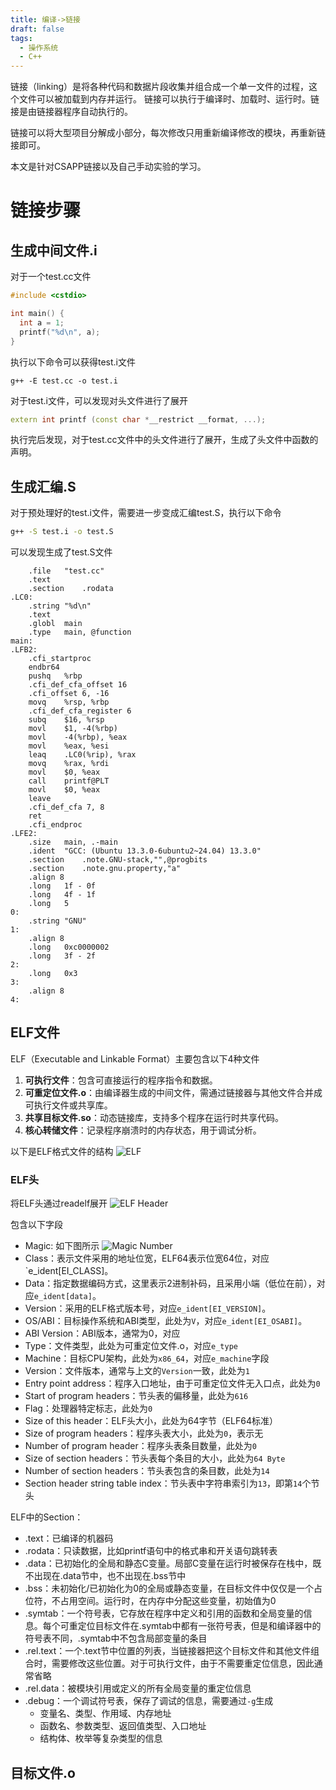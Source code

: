 ```yaml
---
title: 编译->链接
draft: false
tags:
  - 操作系统
  - C++
---
```


链接（linking）是将各种代码和数据片段收集并组合成一个单一文件的过程，这个文件可以被加载到内存并运行。 链接可以执行于编译时、加载时、运行时。链接是由链接器程序自动执行的。

链接可以将大型项目分解成小部分，每次修改只用重新编译修改的模块，再重新链接即可。

本文是针对CSAPP链接以及自己手动实验的学习。

# 链接步骤

## 生成中间文件.i
对于一个test.cc文件
```cpp
#include <cstdio>

int main() {
  int a = 1;
  printf("%d\n", a);
}
```
执行以下命令可以获得test.i文件
```shell
g++ -E test.cc -o test.i
```
对于test.i文件，可以发现对头文件进行了展开
```cpp
extern int printf (const char *__restrict __format, ...);
```
执行完后发现，对于test.cc文件中的头文件进行了展开，生成了头文件中函数的声明。

## 生成汇编.S

对于预处理好的test.i文件，需要进一步变成汇编test.S，执行以下命令
```bash
g++ -S test.i -o test.S
```
可以发现生成了test.S文件
```
	.file	"test.cc"
	.text
	.section	.rodata
.LC0:
	.string	"%d\n"
	.text
	.globl	main
	.type	main, @function
main:
.LFB2:
	.cfi_startproc
	endbr64
	pushq	%rbp
	.cfi_def_cfa_offset 16
	.cfi_offset 6, -16
	movq	%rsp, %rbp
	.cfi_def_cfa_register 6
	subq	$16, %rsp
	movl	$1, -4(%rbp)
	movl	-4(%rbp), %eax
	movl	%eax, %esi
	leaq	.LC0(%rip), %rax
	movq	%rax, %rdi
	movl	$0, %eax
	call	printf@PLT
	movl	$0, %eax
	leave
	.cfi_def_cfa 7, 8
	ret
	.cfi_endproc
.LFE2:
	.size	main, .-main
	.ident	"GCC: (Ubuntu 13.3.0-6ubuntu2~24.04) 13.3.0"
	.section	.note.GNU-stack,"",@progbits
	.section	.note.gnu.property,"a"
	.align 8
	.long	1f - 0f
	.long	4f - 1f
	.long	5
0:
	.string	"GNU"
1:
	.align 8
	.long	0xc0000002
	.long	3f - 2f
2:
	.long	0x3
3:
	.align 8
4:
```

## ELF文件
ELF（Executable and Linkable Format）主要包含以下4种文件
1. **可执行文件**：包含可直接运行的程序指令和数据。
2. **可重定位文件.o**：由编译器生成的中间文件，需通过链接器与其他文件合并成可执行文件或共享库。
3. **共享目标文件.so**：动态链接库，支持多个程序在运行时共享代码。
4. **核心转储文件**：记录程序崩溃时的内存状态，用于调试分析。

以下是ELF格式文件的结构
![ELF](https://p.sda1.dev/22/9c13c6a5f9706701be3a572a9bc9ba59/ELF.png)

### ELF头
将ELF头通过readelf展开
![ELF Header](https://p.sda1.dev/22/8a21befffeba252cd51a6ffa8c7d3ef7/header.png)

包含以下字段
- Magic: 如下图所示
![Magic Number](https://im.gurl.eu.org/file/AgACAgEAAxkDAAI2GWfNy81AAtt9wTp3aANFiYiUHhfBAAIZrTEbloRwRjv0ThFXKcO4AQADAgADeQADNgQ.png)
- Class：表示文件采用的地址位宽，ELF64表示位宽64位，对应`e_ident[EI_CLASS]。
- Data：指定数据编码方式，这里表示2进制补码，且采用小端（低位在前），对应`e_ident[data]`。
- Version：采用的ELF格式版本号，对应`e_ident[EI_VERSION]`。
- OS/ABI：目标操作系统和ABI类型，此处为`V`，对应`e_ident[EI_OSABI]`。
- ABI Version：ABI版本，通常为0，对应
- Type：文件类型，此处为可重定位文件.o，对应`e_type`
- Machine：目标CPU架构，此处为`x86_64`，对应`e_machine`字段
- Version：文件版本，通常与上文的`Version`一致，此处为`1`
- Entry point address：程序入口地址，由于可重定位文件无入口点，此处为`0`
- Start of program headers：节头表的偏移量，此处为`616`
- Flag：处理器特定标志，此处为`0`
- Size of this header：ELF头大小，此处为64字节（ELF64标准）
- Size of program headers：程序头表大小，此处为`0`，表示无
- Number of program header：程序头表条目数量，此处为`0`
- Size of section headers：节头表每个条目的大小，此处为`64 Byte`
- Number of section headers：节头表包含的条目数，此处为`14`
- Section header string table index：节头表中字符串索引为`13`，即第`14`个节头

ELF中的Section：
- .text：已编译的机器码
- .rodata：只读数据，比如printf语句中的格式串和开关语句跳转表
- .data：已初始化的全局和静态C变量。局部C变量在运行时被保存在栈中，既不出现在.data节中，也不出现在.bss节中
- .bss：未初始化/已初始化为0的全局或静态变量，在目标文件中仅仅是一个占位符，不占用空间。运行时，在内存中分配这些变量，初始值为0
- .symtab：一个符号表，它存放在程序中定义和引用的函数和全局变量的信息。每个可重定位目标文件在.symtab中都有一张符号表，但是和编译器中的符号表不同，.symtab中不包含局部变量的条目
- .rel.text：一个.text节中位置的列表，当链接器把这个目标文件和其他文件组合时，需要修改这些位置。对于可执行文件，由于不需要重定位信息，因此通常省略
- .rel.data：被模块引用或定义的所有全局变量的重定位信息
- .debug：一个调试符号表，保存了调试的信息，需要通过`-g`生成
	- 变量名、类型、作用域、内存地址
	- 函数名、参数类型、返回值类型、入口地址
	- 结构体、枚举等复杂类型的信息



## 目标文件.o

